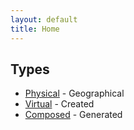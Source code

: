 ```yaml
---
layout: default
title: Home
---
```


## Types
- [Physical](/physical/) - Geographical
- [Virtual](/virtual/) - Created
- [Composed](/composed/) - Generated


